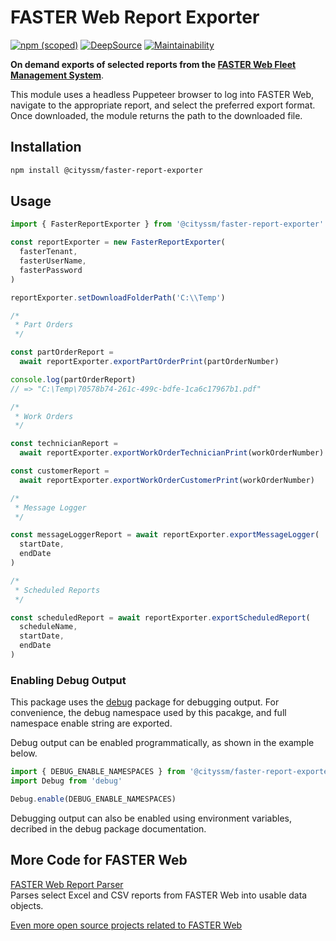 # FASTER Web Report Exporter

[![npm (scoped)](https://img.shields.io/npm/v/%40cityssm/faster-report-exporter)](https://www.npmjs.com/package/@cityssm/faster-report-exporter)
[![DeepSource](https://app.deepsource.com/gh/cityssm/node-faster-report-exporter.svg/?label=active+issues&show_trend=true&token=bslC1GSndvK7fVXDTJ9K4Lgi)](https://app.deepsource.com/gh/cityssm/node-faster-report-exporter/)
[![Maintainability](https://api.codeclimate.com/v1/badges/43c2a67bb2cb61d6220e/maintainability)](https://codeclimate.com/github/cityssm/node-faster-report-exporter/maintainability)

**On demand exports of selected reports from the
[FASTER Web Fleet Management System](https://fasterasset.com/products/fleet-management-software/)**.

This module uses a headless Puppeteer browser to log into FASTER Web,
navigate to the appropriate report, and select the preferred export format.
Once downloaded, the module returns the path to the downloaded file.

## Installation

```sh
npm install @cityssm/faster-report-exporter
```

## Usage

```javascript
import { FasterReportExporter } from '@cityssm/faster-report-exporter'

const reportExporter = new FasterReportExporter(
  fasterTenant,
  fasterUserName,
  fasterPassword
)

reportExporter.setDownloadFolderPath('C:\\Temp')

/*
 * Part Orders
 */

const partOrderReport =
  await reportExporter.exportPartOrderPrint(partOrderNumber)

console.log(partOrderReport)
// => "C:\Temp\70578b74-261c-499c-bdfe-1ca6c17967b1.pdf"

/*
 * Work Orders
 */

const technicianReport =
  await reportExporter.exportWorkOrderTechnicianPrint(workOrderNumber)

const customerReport =
  await reportExporter.exportWorkOrderCustomerPrint(workOrderNumber)

/*
 * Message Logger
 */

const messageLoggerReport = await reportExporter.exportMessageLogger(
  startDate,
  endDate
)

/*
 * Scheduled Reports
 */

const scheduledReport = await reportExporter.exportScheduledReport(
  scheduleName,
  startDate,
  endDate
)
```

### Enabling Debug Output

This package uses the [debug](https://www.npmjs.com/package/debug) package
for debugging output.
For convenience, the debug namespace used by this pacakge,
and full namespace enable string are exported.

Debug output can be enabled programmatically, as shown in the example below.

```javascript
import { DEBUG_ENABLE_NAMESPACES } from '@cityssm/faster-report-exporter/debug'
import Debug from 'debug'

Debug.enable(DEBUG_ENABLE_NAMESPACES)
```

Debugging output can also be enabled using environment variables,
decribed in the debug package documentation.

## More Code for FASTER Web

[FASTER Web Report Parser](https://github.com/cityssm/node-faster-report-parser)<br />
Parses select Excel and CSV reports from FASTER Web into usable data objects.

[Even more open source projects related to FASTER Web](https://github.com/cityssm/faster-web-projects)
